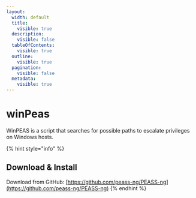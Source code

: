 ```yaml
---
layout:
  width: default
  title:
    visible: true
  description:
    visible: false
  tableOfContents:
    visible: true
  outline:
    visible: true
  pagination:
    visible: false
  metadata:
    visible: true
---
```


# winPeas

WinPEAS is a script that searches for possible paths to escalate privileges on Windows hosts.

{% hint style="info" %}
## Download & Install

Download from GitHub: [https://github.com/peass-ng/PEASS-ng](https://github.com/peass-ng/PEASS-ng)
{% endhint %}

